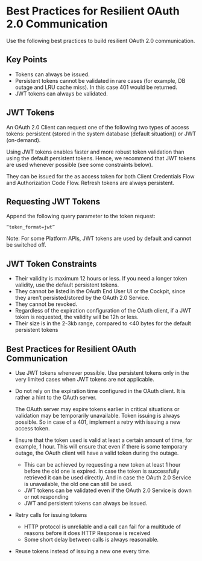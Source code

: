 <!-- loio11fe332c05cb4d5fa9f752736f6b7575 -->

# Best Practices for Resilient OAuth 2.0 Communication

Use the following best practices to build resilient OAuth 2.0 communication.



<a name="loio11fe332c05cb4d5fa9f752736f6b7575__section_gv2_nzm_3qb"/>

## Key Points

-   Tokens can always be issued.
-   Persistent tokens cannot be validated in rare cases \(for example, DB outage and LRU cache miss\). In this case 401 would be returned.
-   JWT tokens can always be validated.



<a name="loio11fe332c05cb4d5fa9f752736f6b7575__section_fpm_nzm_3qb"/>

## JWT Tokens

An OAuth 2.0 Client can request one of the following two types of access tokens: persistent \(stored in the system database \(default situation\)\) or JWT \(on-demand\).

Using JWT tokens enables faster and more robust token validation than using the default persistent tokens. Hence, we recommend that JWT tokens are used whenever possible \(see some constraints below\).

They can be issued for the as access token for both Client Credentials Flow and Authorization Code Flow. Refresh tokens are always persistent.



<a name="loio11fe332c05cb4d5fa9f752736f6b7575__section_qh3_rzm_3qb"/>

## Requesting JWT Tokens

Append the following query parameter to the token request:

`“token_format=jwt”`

Note: For some Platform APIs, JWT tokens are used by default and cannot be switched off.



<a name="loio11fe332c05cb4d5fa9f752736f6b7575__section_upr_5zm_3qb"/>

## JWT Token Constraints

-   Their validity is maximum 12 hours or less. If you need a longer token validity, use the default persistent tokens.
-   They cannot be listed in the OAuth End User UI or the Cockpit, since they aren’t persisted/stored by the OAuth 2.0 Service.
-   They cannot be revoked.
-   Regardless of the expiration configuration of the OAuth client, if a JWT token is requested, the validity will be 12h or less.
-   Their size is in the 2-3kb range, compared to <40 bytes for the default persistent tokens



<a name="loio11fe332c05cb4d5fa9f752736f6b7575__section_gdp_zzm_3qb"/>

## Best Practices for Resilient OAuth Communication

-   Use JWT tokens whenever possible. Use persistent tokens only in the very limited cases when JWT tokens are not applicable.
-   Do not rely on the expiration time configured in the OAuth client. It is rather a hint to the OAuth server.

    The OAuth server may expire tokens earlier in critical situations or validation may be temporarily unavailable. Token issuing is always possible. So in case of a 401, implement a retry with issuing a new access token.

-   Ensure that the token used is valid at least a certain amount of time, for example, 1 hour. This will ensure that even if there is some temporary outage, the OAuth client will have a valid token during the outage.
    -   This can be achieved by requesting a new token at least 1 hour before the old one is expired. In case the token is successfully retrieved it can be used directly. And in case the OAuth 2.0 Service is unavailable, the old one can still be used.
    -   JWT tokens can be validated even if the OAuth 2.0 Service is down or not responding
    -   JWT and persistent tokens can always be issued.

-   Retry calls for issuing tokens
    -   HTTP protocol is unreliable and a call can fail for a multitude of reasons before it does HTTP Response is received
    -   Some short delay between calls is always reasonable.

-   Reuse tokens instead of issuing a new one every time.

